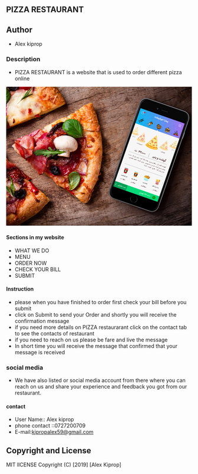 ## PIZZA RESTAURANT
## Author
* Alex kiprop
### Description
- PIZZA RESTAURANT is a website that is used to order different pizza online 
<img src="/img/pizza_1.jpg">

#### Sections in my website
- WHAT WE DO
- MENU
- ORDER NOW
- CHECK YOUR BILL
- SUBMIT
#### Instruction
- please when you have finished to order first check your bill before you submit
- click on Submit to send your Order and shortly you will receive the confirmation message
 - if you need more details on PIZZA restaurarant  click on the contact tab to see the contacts of restaurant
 - if you need to reach on us please be  fare and live the message
 - In short time you will receive the message that confirmed that your message is received
 ### social media
 - We have also listed or social media account from there where you can reach on us
       and share your experience and feedback you got from our restaurant.

#### contact
- User Name:: Alex kiprop
- phone contact ::0727200709
- E-mail:kipropalex59@gmail.com

## Copyright and License
MIT lICENSE Copyright (C) [2019] [Alex Kiprop]       
